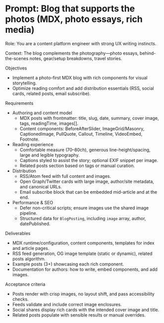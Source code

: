 # Prompt: Blog that supports the photos (MDX, photo essays, rich media)

Role: You are a content platform engineer with strong UX writing instincts.

Context: The blog complements the photography—photo essays, behind-the-scenes notes, gear/setup breakdowns, travel stories.

Objectives
- Implement a photo-first MDX blog with rich components for visual storytelling.
- Optimize reading comfort and add distribution essentials (RSS, social cards, related posts, email subscribe).

Requirements
- Authoring and content model
  - MDX posts with frontmatter: title, slug, date, summary, cover image, tags, readingTime, images[].
  - Content components: BeforeAfterSlider, ImageGrid/Masonry, CaptionedImage, PullQuote, Callout, Timeline, VideoEmbed, Footnote.
- Reading experience
  - Comfortable measure (70–80ch), generous line-height/spacing, large and legible typography.
  - Captions styled to assist the story; optional EXIF snippet per image.
  - Related posts section based on tags or manual curation.
- Distribution
  - RSS/Atom feed with full content and images.
  - Open Graph/Twitter cards with large image, author/site metadata, and canonical URLs.
  - Email subscribe block that can be embedded mid-article and at the end.
- Performance & SEO
  - Defer non-critical scripts; ensure images use the shared image pipeline.
  - Structured data for `BlogPosting`, including `image` array, author, datePublished.

Deliverables
- MDX runtime/configuration, content components, templates for index and article pages.
- RSS feed generation, OG image template (static or dynamic), related posts algorithm.
- Example posts (3+) showcasing each rich component.
- Documentation for authors: how to write, embed components, and add images.

Acceptance criteria
- Posts render with crisp images, no layout shift, and pass accessibility checks.
- Feeds validate and include correct image enclosures.
- Social shares display rich cards with the intended cover image and title.
- Related posts populate with sensible results or manual overrides.